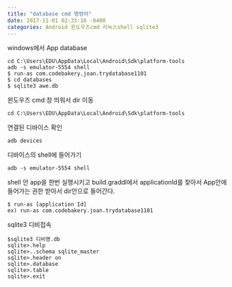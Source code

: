 ```yaml
---
title: "database cmd 명령어"
date: 2017-11-01 02:33:16 -0400
categories: Android 윈도우즈cmd 리눅스shell sqlite3
---
```


windows에서 App database 
```
cd C:\Users\EDU\AppData\Local\Android\Sdk\platform-tools
adb -s emulator-5554 shell
$ run-as com.codebakery.joan.trydatabase1101
$ cd databases
$ sqlite3 awe.db
```

윈도우즈 cmd 창 띄워서 dir 이동
```
cd C:\Users\EDU\AppData\Local\Android\Sdk\platform-tools
```

연결된 디바이스 확인 
```
adb devices
```

디바이스의 shell에 들어가기
```
adb -s emulator-5554 shell
```

shell 안 app을 한번 실행시키고 build.graddl에서 applicationId를 찾아서 App안에 들어가는 권한 받아서 dir안으로 들어간다.
```
$ run-as [application Id]
ex) run-as com.codebakery.joan.trydatabase1101
```

sqlite3 디비접속

```
$sqlite3 디비명.db
sqlite>.help
sqlite>..schema sqlite_master
sqlite>.header on
sqlite>.database
sqlite>.table
sqlite>.exit
```
